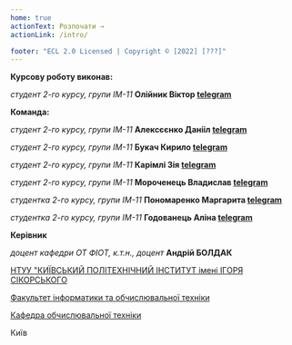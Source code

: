```yaml
---
home: true
actionText: Розпочати →
actionLink: /intro/

footer: "ECL 2.0 Licensed | Copyright © [2022] [???]"
---
```


**Курсову роботу виконав:**

*студент 2-го курсу, групи IM-11*<span padding-right:5em></span> **Олійник Віктор [telegram](https://t.me/VictorOliinyk)**

**Команда:** 

*студент 2-го курсу, групи IM-11*<span padding-right:5em></span> **Алексєєнко Данііл [telegram](https://t.me/dead_chertila)**

*студент 2-го курсу, групи IM-11*<span padding-right:5em></span> **Букач Кирило [telegram](https://t.me/llumiss)**

*студент 2-го курсу, групи IM-11*<span padding-right:5em></span> **Карімлі Зія [telegram](https://t.me/ziya_04)**

*студент 2-го курсу, групи IM-11*<span padding-right:5em></span> **Мороченець Владислав  [telegram](https://t.me/vladmoroca)**

*студентка 2-го курсу, групи IM-11*<span padding-right:5em></span> **Пономаренко Маргарита [telegram](https://t.me/margo_ponomarenko)**

*студентка 2-го курсу, групи IM-11*<span padding-right:5em></span> **Годованець Аліна [telegram](https://t.me/alina81g)**

**Керівник**

*доцент кафедри ОТ ФІОТ, к.т.н., доцент*<span padding-right:5em></span> **Андрій БОЛДАК** 

[НТУУ "КИЇВСЬКИЙ ПОЛІТЕХНІЧНИЙ ІНСТИТУТ імені ІГОРЯ СІКОРСЬКОГО](https://kpi.ua/)

[Факультет інформатики та обчислювальної техніки](https://fiot.kpi.ua/)

[Кафедра обчислювальної техніки](https://comsys.kpi.ua/)

Київ
